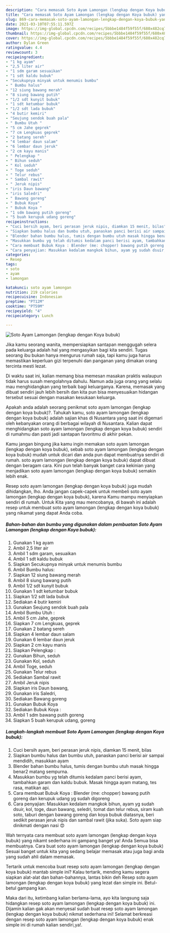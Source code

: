 ```yaml
---
description: "Cara memasak Soto Ayam Lamongan (lengkap dengan Koya bubuk) yang enak dan Mudah Dibuat"
title: "Cara memasak Soto Ayam Lamongan (lengkap dengan Koya bubuk) yang enak dan Mudah Dibuat"
slug: 869-cara-memasak-soto-ayam-lamongan-lengkap-dengan-koya-bubuk-yang-enak-dan-mudah-dibuat
date: 2021-03-10T07:55:11.597Z
image: https://img-global.cpcdn.com/recipes/5bbbe1484f59f55f/680x482cq70/soto-ayam-lamongan-lengkap-dengan-koya-bubuk-foto-resep-utama.jpg
thumbnail: https://img-global.cpcdn.com/recipes/5bbbe1484f59f55f/680x482cq70/soto-ayam-lamongan-lengkap-dengan-koya-bubuk-foto-resep-utama.jpg
cover: https://img-global.cpcdn.com/recipes/5bbbe1484f59f55f/680x482cq70/soto-ayam-lamongan-lengkap-dengan-koya-bubuk-foto-resep-utama.jpg
author: Dylan Green
ratingvalue: 4.4
reviewcount: 3
recipeingredient:
- "1 kg ayam"
- "2,5 liter air"
- "1 sdm garam sesuaikan"
- "1 sdt kaldu bubuk"
- "Secukupnya minyak untuk menumis bumbu"
- " Bumbu halus"
- "12 siung bawang merah"
- "8 siung bawang putih"
- "1/2 sdt kunyit bubuk"
- "1 sdt ketumbar bubuk"
- "1/2 sdt lada bubuk"
- "4 butir kemiri"
- "Seujung sendok buah pala"
- " Bumbu Utuh "
- "5 cm Jahe geprek"
- "7 cm Lengkuas geprek"
- "2 batang sereh"
- "4 lembar daun salam"
- "6 lembar daun jeruk"
- "2 cm kayu manis"
- " Pelengkap "
- " Bihun seduh"
- " Kol seduh"
- " Toge seduh"
- " Telur rebus"
- " Sambal rawit"
- " Jeruk nipis"
- "iris Daun bawang"
- "iris Saledri"
- " Bawang goreng"
- " Bubuk Koya"
- " Bubuk Koya "
- "1 sdm bawang putih goreng"
- "5 buah kerupuk udang goreng"
recipeinstructions:
- "Cuci bersih ayam, beri perasan jeruk nipis, diamkan 15 menit, bilas"
- "Siapkan bumbu halus dan bumbu utuh, panaskan panci berisi air sampai mendidih, masukkan ayam"
- "Blender bahan bumbu halus, tumis dengan bumbu utuh masak hingga benar2 matang sempurna."
- "Masukkan bumbu yg telah ditumis kedalam panci berisi ayam, tambahkan garam dan kaldu bubuk. Masak hingga ayam matang, tes rasa, matikan api."
- "Cara membuat Bubuk Koya : Blender (me: chopper) bawang putih goreng dan kerupuk udang yg sudah digoreng"
- "Cara penyajian: Masukkan kedalam mangkok bihun, ayam yg sudah dsuir, kol, toge, daun bawang, seledri, tomat dan telur rebus, siram kuah soto, taburi dengan bawang goreng dan koya bubuk diatasnya, beri sedikit perasan jeruk nipis dan sambal rawit (jika suka). Soto ayam siap dinikmati dengan nasi 😍"
categories:
- Resep
tags:
- soto
- ayam
- lamongan

katakunci: soto ayam lamongan 
nutrition: 219 calories
recipecuisine: Indonesian
preptime: "PT12M"
cooktime: "PT59M"
recipeyield: "4"
recipecategory: Lunch

---
```



![Soto Ayam Lamongan (lengkap dengan Koya bubuk)](https://img-global.cpcdn.com/recipes/5bbbe1484f59f55f/680x482cq70/soto-ayam-lamongan-lengkap-dengan-koya-bubuk-foto-resep-utama.jpg)

Jika kamu seorang wanita, mempersiapkan santapan menggugah selera pada keluarga adalah hal yang mengasyikan bagi kita sendiri. Tugas seorang ibu bukan hanya mengurus rumah saja, tapi kamu juga harus memastikan keperluan gizi terpenuhi dan panganan yang dimakan orang tercinta mesti lezat.

Di waktu  saat ini, kalian memang bisa memesan masakan praktis walaupun tidak harus susah mengolahnya dahulu. Namun ada juga orang yang selalu mau menghidangkan yang terbaik bagi keluarganya. Karena, memasak yang dibuat sendiri jauh lebih bersih dan kita pun bisa menyesuaikan hidangan tersebut sesuai dengan masakan kesukaan keluarga. 



Apakah anda adalah seorang penikmat soto ayam lamongan (lengkap dengan koya bubuk)?. Tahukah kamu, soto ayam lamongan (lengkap dengan koya bubuk) adalah sajian khas di Nusantara yang saat ini digemari oleh kebanyakan orang di berbagai wilayah di Nusantara. Kalian dapat menghidangkan soto ayam lamongan (lengkap dengan koya bubuk) sendiri di rumahmu dan pasti jadi santapan favoritmu di akhir pekan.

Kamu jangan bingung jika kamu ingin memakan soto ayam lamongan (lengkap dengan koya bubuk), sebab soto ayam lamongan (lengkap dengan koya bubuk) mudah untuk dicari dan anda pun dapat membuatnya sendiri di rumah. soto ayam lamongan (lengkap dengan koya bubuk) dapat dibuat dengan beragam cara. Kini pun telah banyak banget cara kekinian yang menjadikan soto ayam lamongan (lengkap dengan koya bubuk) semakin lebih enak.

Resep soto ayam lamongan (lengkap dengan koya bubuk) juga mudah dihidangkan, lho. Anda jangan capek-capek untuk membeli soto ayam lamongan (lengkap dengan koya bubuk), karena Kamu mampu menyiapkan sendiri di rumah. Untuk Kita yang mau mencobanya, di bawah ini adalah resep untuk membuat soto ayam lamongan (lengkap dengan koya bubuk) yang nikamat yang dapat Anda coba.

<!--inarticleads1-->

##### Bahan-bahan dan bumbu yang digunakan dalam pembuatan Soto Ayam Lamongan (lengkap dengan Koya bubuk):

1. Gunakan 1 kg ayam
1. Ambil 2,5 liter air
1. Ambil 1 sdm garam, sesuaikan
1. Ambil 1 sdt kaldu bubuk
1. Siapkan Secukupnya minyak untuk menumis bumbu
1. Ambil  Bumbu halus:
1. Siapkan 12 siung bawang merah
1. Ambil 8 siung bawang putih
1. Ambil 1/2 sdt kunyit bubuk
1. Gunakan 1 sdt ketumbar bubuk
1. Siapkan 1/2 sdt lada bubuk
1. Sediakan 4 butir kemiri
1. Gunakan Seujung sendok buah pala
1. Ambil  Bumbu Utuh :
1. Ambil 5 cm Jahe, geprek
1. Siapkan 7 cm Lengkuas, geprek
1. Gunakan 2 batang sereh
1. Siapkan 4 lembar daun salam
1. Gunakan 6 lembar daun jeruk
1. Siapkan 2 cm kayu manis
1. Siapkan  Pelengkap :
1. Gunakan  Bihun, seduh
1. Gunakan  Kol, seduh
1. Ambil  Toge, seduh
1. Gunakan  Telur rebus
1. Sediakan  Sambal rawit
1. Ambil  Jeruk nipis
1. Siapkan iris Daun bawang,
1. Gunakan iris Saledri,
1. Sediakan  Bawang goreng
1. Gunakan  Bubuk Koya
1. Sediakan  Bubuk Koya :
1. Ambil 1 sdm bawang putih goreng
1. Siapkan 5 buah kerupuk udang, goreng




<!--inarticleads2-->

##### Langkah-langkah membuat Soto Ayam Lamongan (lengkap dengan Koya bubuk):

1. Cuci bersih ayam, beri perasan jeruk nipis, diamkan 15 menit, bilas
1. Siapkan bumbu halus dan bumbu utuh, panaskan panci berisi air sampai mendidih, masukkan ayam
1. Blender bahan bumbu halus, tumis dengan bumbu utuh masak hingga benar2 matang sempurna.
1. Masukkan bumbu yg telah ditumis kedalam panci berisi ayam, tambahkan garam dan kaldu bubuk. Masak hingga ayam matang, tes rasa, matikan api.
1. Cara membuat Bubuk Koya : Blender (me: chopper) bawang putih goreng dan kerupuk udang yg sudah digoreng
1. Cara penyajian: Masukkan kedalam mangkok bihun, ayam yg sudah dsuir, kol, toge, daun bawang, seledri, tomat dan telur rebus, siram kuah soto, taburi dengan bawang goreng dan koya bubuk diatasnya, beri sedikit perasan jeruk nipis dan sambal rawit (jika suka). Soto ayam siap dinikmati dengan nasi 😍




Wah ternyata cara membuat soto ayam lamongan (lengkap dengan koya bubuk) yang nikamt sederhana ini gampang banget ya! Anda Semua bisa membuatnya. Cara buat soto ayam lamongan (lengkap dengan koya bubuk) Sesuai banget untuk kita yang sedang belajar memasak atau juga bagi anda yang sudah ahli dalam memasak.

Tertarik untuk mencoba buat resep soto ayam lamongan (lengkap dengan koya bubuk) mantab simple ini? Kalau tertarik, mending kamu segera siapkan alat-alat dan bahan-bahannya, lantas bikin deh Resep soto ayam lamongan (lengkap dengan koya bubuk) yang lezat dan simple ini. Betul-betul gampang kan. 

Maka dari itu, ketimbang kalian berlama-lama, ayo kita langsung saja hidangkan resep soto ayam lamongan (lengkap dengan koya bubuk) ini. Dijamin kalian gak akan menyesal sudah buat resep soto ayam lamongan (lengkap dengan koya bubuk) nikmat sederhana ini! Selamat berkreasi dengan resep soto ayam lamongan (lengkap dengan koya bubuk) enak simple ini di rumah kalian sendiri,ya!.

